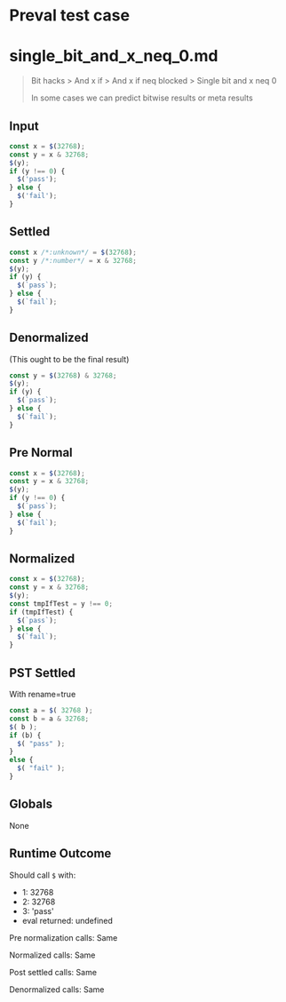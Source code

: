 # Preval test case

# single_bit_and_x_neq_0.md

> Bit hacks > And x if > And x if neq blocked > Single bit and x neq 0
>
> In some cases we can predict bitwise results or meta results

## Input

`````js filename=intro
const x = $(32768);
const y = x & 32768;
$(y);
if (y !== 0) {
  $('pass');
} else {
  $('fail');
}
`````

## Settled


`````js filename=intro
const x /*:unknown*/ = $(32768);
const y /*:number*/ = x & 32768;
$(y);
if (y) {
  $(`pass`);
} else {
  $(`fail`);
}
`````

## Denormalized
(This ought to be the final result)

`````js filename=intro
const y = $(32768) & 32768;
$(y);
if (y) {
  $(`pass`);
} else {
  $(`fail`);
}
`````

## Pre Normal


`````js filename=intro
const x = $(32768);
const y = x & 32768;
$(y);
if (y !== 0) {
  $(`pass`);
} else {
  $(`fail`);
}
`````

## Normalized


`````js filename=intro
const x = $(32768);
const y = x & 32768;
$(y);
const tmpIfTest = y !== 0;
if (tmpIfTest) {
  $(`pass`);
} else {
  $(`fail`);
}
`````

## PST Settled
With rename=true

`````js filename=intro
const a = $( 32768 );
const b = a & 32768;
$( b );
if (b) {
  $( "pass" );
}
else {
  $( "fail" );
}
`````

## Globals

None

## Runtime Outcome

Should call `$` with:
 - 1: 32768
 - 2: 32768
 - 3: 'pass'
 - eval returned: undefined

Pre normalization calls: Same

Normalized calls: Same

Post settled calls: Same

Denormalized calls: Same
